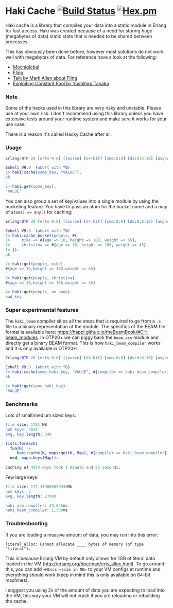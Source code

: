 Haki Cache [![Build Status](https://travis-ci.org/gootik/hakicache.svg?branch=master)](https://travis-ci.org/gootik/hakicache) [![Hex.pm](https://img.shields.io/hexpm/v/haki.svg)](https://hex.pm/packages/haki)
=====

Haki cache is a library that compiles your data into a static module
in Erlang for fast access. Haki was created because of a need for
storing _huge_ (megabytes of data) static state that is needed to be
shared between processes. 

This has obviously been done before, however most solutions do not
work well with megabytes of data. For reference have a look at the following:
 * [Mochiglobal](https://github.com/mochi/mochiweb/blob/master/src/mochiglobal.erl)
 * [Fling](https://github.com/basho-labs/fling) 
 * [Talk by Mark Allen about Fling](http://www.erlang-factory.com/static/upload/media/1459269312665211markallenwhenetsistooslow.pdf)
 * [Exploiting Constant Pool by Yoshihiro Tanaka](https://www.youtube.com/watch?v=hcGkT3Czd7U)
 
### Note
Some of the hacks used in this library are very risky and unstable. Please use 
at your own risk. I don't recommend using this library unless you have 
extensive tests around your runtime system and make sure it works
for your use case.

There is a reason it's called Hacky Cache after all.

### Usage
```erlang
Erlang/OTP 20 [erts-9.0] [source] [64-bit] [smp:8:8] [ds:8:8:10] [async-threads:0] [hipe] [kernel-poll:false]

Eshell V9.0  (abort with ^G)
1> haki:cache(some_key, "VALUE").
ok

2> haki:get(some_key).
"VALUE"
```

You can also group a set of key/values into a single module by using the bucketing feature.
You have to pass an atom for the bucket name and a map of `atom() => any()` for caching:
```erlang
Erlang/OTP 20 [erts-9.0] [source] [64-bit] [smp:8:8] [ds:8:8:10] [async-threads:0] [hipe] [kernel-poll:false]

Eshell V9.0  (abort with ^G)
1> haki:cache_bucket(people, #{
1>     mike => #{age => 10, height => 180, weight => 65},
1>     christina => #{age => 10, height => 160, weight => 45}
1> }).
ok

2> haki:get(people, mike).
#{age => 10,height => 180,weight => 65}

3> haki:get(people, christina).
#{age => 10,height => 160,weight => 45}

4> haki:get(people, no_name).
bad_key

```

### Super experimental features
The `haki_beam` compiler skips all the steps that is required
to go from a `.S` file to a binary representation of the module.
The specifics of the BEAM file format is available here: https://happi.github.io/theBeamBook/#CH-beam_modules.
In OTP20+ we can piggy back the `beam_asm` module and directly get a 
binary BEAM format. This is how `haki_beam_compiler` works and it is only
available in OTP20+: 
```erlang
Erlang/OTP 20 [erts-9.0] [source] [64-bit] [smp:8:8] [ds:8:8:10] [async-threads:0] [hipe] [kernel-poll:false]

Eshell V9.0  (abort with ^G)
1> haki:cache(some_haki_key, "VALUE", #{compiler => haki_beam_compiler}).
ok

2> haki:get(some_haki_key).
"VALUE"
```

### Benchmarks
Lots of small/medium sized keys:
```erlang
file size: 1781 MB
num keys: 4554
avg. key length: 340

lists:foreach(
  fun(K) ->
     haki:cache(K, maps:get(K, Map), #{compiler => haki_beam_compiler})
  end, maps:keys(Map)).
  
Caching of 4554 keys took 1 minute and 55 seconds.
```
Few large keys:
```erlang
file size: 177.319806098938Mb
num keys: 3
avg. key length: 27000

haki_asm_compiler: 49,646ms
haki_beam_compiler: 1,389ms
```

### Troubleshooting
If you are loading a massive amount of data, you may run into this error:
```
literal_alloc: Cannot allocate ____ bytes of memory (of type "literal").
```

This is because Erlang VM by default only allows for 1GB of literal data loaded in the VM (http://erlang.org/doc/man/erts_alloc.html). 
To go around this, you can add `+MIscs <size in MB>` to your VM configs at runtime and everything should work (keep in mind this is only available on 64-bit machines). 

I suggest you using 2x of the amount of data you are expecting to load into the VM, this way your VM will not crash if you are reloading or rebuilding the cache.
